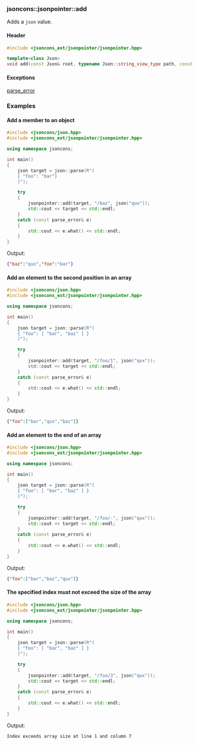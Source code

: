 ### jsoncons::jsonpointer::add

Adds a `json` value.

#### Header
```c++
#include <jsoncons_ext/jsonpointer/jsonpointer.hpp>

template<class Json>
void add(const Json& root, typename Json::string_view_type path, const Json& value)
```

#### Exceptions

[parse_error](../parse_error.md)

### Examples

#### Add a member to an object

```c++
#include <jsoncons/json.hpp>
#include <jsoncons_ext/jsonpointer/jsonpointer.hpp>

using namespace jsoncons;

int main()
{
    json target = json::parse(R"(
    { "foo": "bar"}
    )");

    try
    {
        jsonpointer::add(target, "/baz", json("qux"));
        std::cout << target << std::endl;
    }
    catch (const parse_error& e)
    {
        std::cout << e.what() << std::endl;
    }
}
```
Output:
```json
{"baz":"qux","foo":"bar"}
```

#### Add an element to the second position in an array

```c++
#include <jsoncons/json.hpp>
#include <jsoncons_ext/jsonpointer/jsonpointer.hpp>

using namespace jsoncons;

int main()
{
    json target = json::parse(R"(
    { "foo": [ "bar", "baz" ] }
    )");

    try
    {
        jsonpointer::add(target, "/foo/1", json("qux"));
        std::cout << target << std::endl;
    }
    catch (const parse_error& e)
    {
        std::cout << e.what() << std::endl;
    }
}
```
Output:
```json
{"foo":["bar","qux","baz"]}
```

#### Add an element to the end of an array

```c++
#include <jsoncons/json.hpp>
#include <jsoncons_ext/jsonpointer/jsonpointer.hpp>

using namespace jsoncons;

int main()
{
    json target = json::parse(R"(
    { "foo": [ "bar", "baz" ] }
    )");

    try
    {
        jsonpointer::add(target, "/foo/-", json("qux"));
        std::cout << target << std::endl;
    }
    catch (const parse_error& e)
    {
        std::cout << e.what() << std::endl;
    }
}
```
Output:
```json
{"foo":["bar","baz","qux"]}
```

#### The specified index must not exceed the size of the array

```c++
#include <jsoncons/json.hpp>
#include <jsoncons_ext/jsonpointer/jsonpointer.hpp>

using namespace jsoncons;

int main()
{
    json target = json::parse(R"(
    { "foo": [ "bar", "baz" ] }
    )");

    try
    {
        jsonpointer::add(target, "/foo/3", json("qux"));
        std::cout << target << std::endl;
    }
    catch (const parse_error& e)
    {
        std::cout << e.what() << std::endl;
    }
}
```
Output:
```
Index exceeds array size at line 1 and column 7
```


